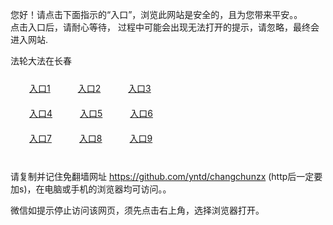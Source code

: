 您好！请点击下面指示的“入口”，浏览此网站是安全的，且为您带来平安。。 <br/>
点击入口后，请耐心等待， 过程中可能会出现无法打开的提示，请忽略，最终会进入网站. </br>

法轮大法在长春<br/>
<div style="padding:10px"><a style="margin:20px" target="_blank" href="https://d1r7k2tt6xuyod.cloudfront.net/2Qpsp?eklmgnv" id="ccLink1" rel="nofollow">入口1</a> <a target="_blank" style="margin:20px" href="https://d2042v2qrjw5zx.cloudfront.net/2Qpsp?eatbkzr" id="ccLink2" rel="nofollow">入口2</a> <a style="margin:20px" target="_blank" href="https://d36lmc6wyuw1c2.cloudfront.net/2Qpsp?mofrggi" id="ccLink3" rel="nofollow">入口3</a></div>

<div style="padding:10px" ><a style="margin:20px" target="_blank" href="https://d1r7k2tt6xuyod.cloudfront.net/2Qpsp?eklmgnv" id="ccLink4" rel="nofollow">入口4</a> <a style="margin:20px" href="https://d2042v2qrjw5zx.cloudfront.net/2Qpsp?eatbkzr" target="_blank" id="ccLink5" rel="nofollow">入口5</a> <a style="margin:20px" href="https://d36lmc6wyuw1c2.cloudfront.net/2Qpsp?mofrggi" target="_blank" id="ccLink6" rel="nofollow">入口6</a></div>

<div style="padding:10px"><a style="margin:20px" target="_blank" href="https://d1r7k2tt6xuyod.cloudfront.net/2Qpsp?eklmgnv" id="ccLink7" rel="nofollow">入口7</a> <a style="margin:20px" href="https://d2042v2qrjw5zx.cloudfront.net/2Qpsp?eatbkzr" target="_blank" id="ccLink8" rel="nofollow">入口8</a> <a style="margin:20px" target="_blank" href="https://d36lmc6wyuw1c2.cloudfront.net/2Qpsp?mofrggi" id="ccLink9" rel="nofollow">入口9</a></div>

<br/>



请复制并记住免翻墙网址 https://github.com/yntd/changchunzx (http后一定要加s)，在电脑或手机的浏览器均可访问。。<br/>

微信如提示停止访问该网页，须先点击右上角，选择浏览器打开。

